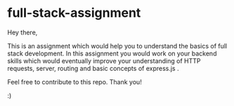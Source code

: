 # full-stack-assignment

Hey there,

This is an assignment which would help you to understand the basics of full stack development. In this assignment you would work on your backend skills which would eventually improve your understanding of HTTP requests, server, routing and basic concepts of express.js .

Feel free to contribute to this repo.
Thank you!

:)
